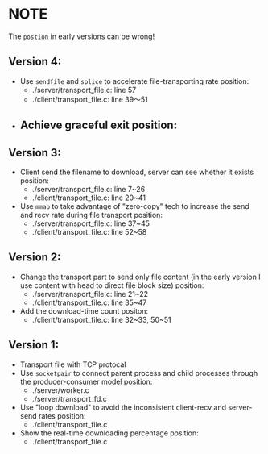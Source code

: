 # NOTE

The `postion` in early versions can be wrong!

## Version 4:

- Use `sendfile` and `splice` to accelerate file-transporting rate
  position:
  - ./server/transport_file.c: line 57
  - ./client/transport_file.c: line 39～51
- Achieve graceful exit
  position:
  - 

## Version 3:

- Client send the filename to download, server can see whether it exists
  position:
  - ./server/transport_file.c: line 7~26
  - ./client/transport_file.c: line 20~41
- Use `mmap` to take advantage of "zero-copy" tech to increase the send and recv rate during file transport
  position:
  - ./server/transport_file.c: line 37~45
  - ./client/transport_file.c: line 52~58


## Version 2:

- Change the transport part to send only file content (in the early version I use content with head to direct file block size)
  position:
  - ./server/transport_file.c: line 21~22
  - ./client/transport_file.c: line 35~47
- Add the download-time count
  positon:
  - ./client/transport_file.c: line 32~33, 50~51

## Version 1:

- Transport file with TCP protocal
- Use `socketpair` to connect parent process and child processes through the producer-consumer model
  position: 
  - ./server/worker.c
  - ./server/transport_fd.c
- Use "loop download" to avoid the inconsistent client-recv and server-send rates
  position: 
  - ./client/transport_file.c
- Show the real-time downloading percentage
  position:
  - ./client/transport_file.c
